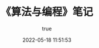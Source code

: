 ---
pageComponent:
  name: Catalogue
  data:
    path: 《算法与编程》笔记
    imgUrl: https://static.leetcode.cn/cn-mono-assets/production/assets/logo-dark-cn.c42314a8.svg
    description: 本章内容为博主在学习过程中的算法与编程笔记。
title: 《算法与编程》笔记
date: 2022-05-18 11:51:53
permalink: /note/code/
article: false
comment: false
editLink: false
author:
  name: 瑶麦
  link: https://github.com/liuzw-cyy
---
